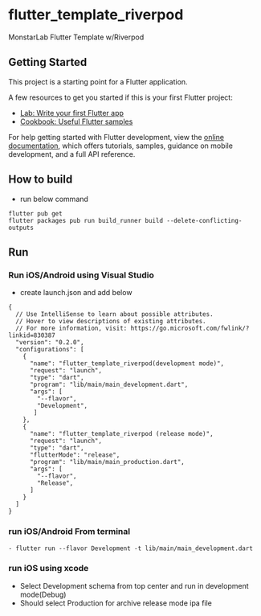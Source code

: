 # flutter_template_riverpod

MonstarLab Flutter Template w/Riverpod

## Getting Started

This project is a starting point for a Flutter application.

A few resources to get you started if this is your first Flutter project:

- [Lab: Write your first Flutter app](https://docs.flutter.dev/get-started/codelab)
- [Cookbook: Useful Flutter samples](https://docs.flutter.dev/cookbook)

For help getting started with Flutter development, view the
[online documentation](https://docs.flutter.dev/), which offers tutorials, samples, guidance on
mobile development, and a full API reference.

## How to build
- run below command
```
flutter pub get
flutter packages pub run build_runner build --delete-conflicting-outputs
```

## Run 
### Run iOS/Android using Visual Studio
- create launch.json and add below
```
{
  // Use IntelliSense to learn about possible attributes.
  // Hover to view descriptions of existing attributes.
  // For more information, visit: https://go.microsoft.com/fwlink/?linkid=830387
  "version": "0.2.0",
  "configurations": [
    {
      "name": "flutter_template_riverpod(development mode)",
      "request": "launch",
      "type": "dart",
      "program": "lib/main/main_development.dart",
      "args": [
        "--flavor",
        "Development",
       ]
    },
    {
      "name": "flutter_template_riverpod (release mode)",
      "request": "launch",
      "type": "dart",
      "flutterMode": "release",
      "program": "lib/main/main_production.dart",
      "args": [
        "--flavor",
        "Release",
      ]
    }
  ]
}
```

### run iOS/Android From terminal
```
- flutter run --flavor Development -t lib/main/main_development.dart
```

### run iOS using xcode
- Select Development schema from top center and run in development mode(Debug)
- Should select Production for archive release mode ipa file